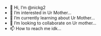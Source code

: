 - 👋 Hi, I’m @nickg2
- 👀 I’m interested in Ur Mother...
- 🌱 I’m currently learning about Ur Mother...
- 💞️ I’m looking to collaborate on Ur mother...
- 📫 How to reach me idk...

<!---
nickg2/nickg2 is a ✨ special ✨ repository because its `README.md` (this file) appears on your GitHub profile.
You can click the Preview link to take a look at your changes.
--->
